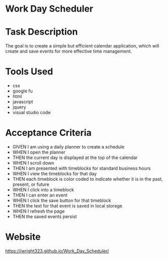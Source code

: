 # Work Day Scheduler

# Task Description
The goal is to create a simple but efficient calendar application, which will create and save events for more effective time management.

# Tools Used

* css
* google fu
* html
* javascript
* jquery
* visual studio code

# Acceptance Criteria

* GIVEN I am using a daily planner to create a schedule
* WHEN I open the planner
* THEN the current day is displayed at the top of the calendar
* WHEN I scroll down
* THEN I am presented with timeblocks for standard business hours
* WHEN I view the timeblocks for that day
* THEN each timeblock is color coded to indicate whether it is in the past, present, or future
* WHEN I click into a timeblock
* THEN I can enter an event
* WHEN I click the save button for that timeblock
* THEN the text for that event is saved in local storage
* WHEN I refresh the page
* THEN the saved events persist

# Website

https://jwright323.github.io/Work_Day_Scheduler/
